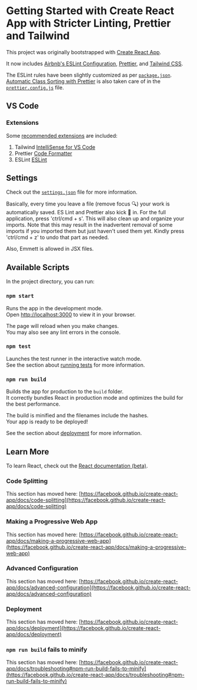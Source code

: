 # Getting Started with Create React App with Stricter Linting, Prettier and Tailwind

This project was originally bootstrapped with [Create React App](https://github.com/facebook/create-react-app).

It now includes [Airbnb's ESLint Configuration](https://www.npmjs.com/package/eslint-config-airbnb), [Prettier](https://prettier.io/), and [Tailwind CSS](https://tailwindcss.com/).

The ESLint rules have been slightly customized as per [`package.json`](package.json). [Automatic Class Sorting with Prettier](https://tailwindcss.com/blog/automatic-class-sorting-with-prettier) is also taken care of in the [`prettier.config.js`](prettier.config.js) file.

## VS Code

### Extensions

Some [recommended extensions](.vscode/extensions.json) are included:

1. Tailwind [IntelliSense for VS Code](https://tailwindcss.com/docs/editor-setup)
1. Prettier [Code Formatter](https://marketplace.visualstudio.com/items?itemName=esbenp.prettier-vscode)
1. ESLint [ESLint](https://marketplace.visualstudio.com/items?itemName=esbenp.prettier-vscode)

## Settings

Check out the [`settings.json`](settings.json) file for more information.

Basically, every time you leave a file (remove focus 🔍) your work is automatically saved. ES Lint and Prettier also kick 🛴 in. For the full application, press 'ctrl/cmd + s'. This will also clean up and organize your imports. Note that this may result in the inadvertent removal of some imports if you imported them but just haven't used them yet. Kindly press 'ctrl/cmd + z' to undo that part as needed.

Also, Emmett is allowed in JSX files.

## Available Scripts

In the project directory, you can run:

### `npm start`

Runs the app in the development mode.\
Open [http://localhost:3000](http://localhost:3000) to view it in your browser.

The page will reload when you make changes.\
You may also see any lint errors in the console.

### `npm test`

Launches the test runner in the interactive watch mode.\
See the section about [running tests](https://facebook.github.io/create-react-app/docs/running-tests) for more information.

### `npm run build`

Builds the app for production to the `build` folder.\
It correctly bundles React in production mode and optimizes the build for the best performance.

The build is minified and the filenames include the hashes.\
Your app is ready to be deployed!

See the section about [deployment](https://facebook.github.io/create-react-app/docs/deployment) for more information.

## Learn More

To learn React, check out the [React documentation (beta)](https://beta.reactjs.org/).

### Code Splitting

This section has moved here: [https://facebook.github.io/create-react-app/docs/code-splitting](https://facebook.github.io/create-react-app/docs/code-splitting)

### Making a Progressive Web App

This section has moved here: [https://facebook.github.io/create-react-app/docs/making-a-progressive-web-app](https://facebook.github.io/create-react-app/docs/making-a-progressive-web-app)

### Advanced Configuration

This section has moved here: [https://facebook.github.io/create-react-app/docs/advanced-configuration](https://facebook.github.io/create-react-app/docs/advanced-configuration)

### Deployment

This section has moved here: [https://facebook.github.io/create-react-app/docs/deployment](https://facebook.github.io/create-react-app/docs/deployment)

### `npm run build` fails to minify

This section has moved here: [https://facebook.github.io/create-react-app/docs/troubleshooting#npm-run-build-fails-to-minify](https://facebook.github.io/create-react-app/docs/troubleshooting#npm-run-build-fails-to-minify)
